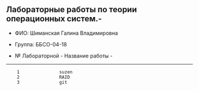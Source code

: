 ## Лабораторные работы по теории операционных систем.-
- ФИО: Шиманская Галина Владимировна
- Группа: ББСО-04-18

- № Лабораторной - Название работы -
____________________________________
        1               suzen
        2               RAID
        3               git
